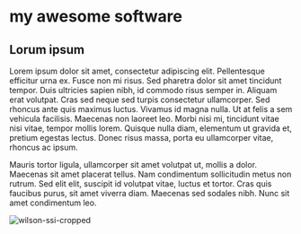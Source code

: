 # my awesome software

## Lorum ipsum

Lorem ipsum dolor sit amet, consectetur adipiscing elit. Pellentesque efficitur urna ex. Fusce non mi risus. Sed pharetra dolor sit amet tincidunt tempor. Duis ultricies sapien nibh, id commodo risus semper in. Aliquam erat volutpat. Cras sed neque sed turpis consectetur ullamcorper. Sed rhoncus ante quis maximus luctus. Vivamus id magna nulla. Ut at felis a sem vehicula facilisis. Maecenas non laoreet leo. Morbi nisi mi, tincidunt vitae nisi vitae, tempor mollis lorem. Quisque nulla diam, elementum ut gravida et, pretium egestas lectus. Donec risus massa, porta eu ullamcorper vitae, rhoncus ac ipsum.

Mauris tortor ligula, ullamcorper sit amet volutpat ut, mollis a dolor. Maecenas sit amet placerat tellus. Nam condimentum sollicitudin metus non rutrum. Sed elit elit, suscipit id volutpat vitae, luctus et tortor. Cras quis faucibus purus, sit amet viverra diam. Maecenas sed sodales nibh. Nunc sit amet condimentum leo. 

![wilson-ssi-cropped](https://user-images.githubusercontent.com/4558105/119789562-737ed180-bed3-11eb-9846-457bf725e8ec.png)

